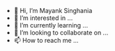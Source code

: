 - 👋 Hi, I’m Mayank Singhania
- 👀 I’m interested in ...
- 🌱 I’m currently learning ...
- 💞️ I’m looking to collaborate on ...
- 📫 How to reach me ...

<!---
mayankavirav/mayankavirav is a ✨ special ✨ repository because its `README.md` (this file) appears on your GitHub profile.
You can click the Preview link to take a look at your changes.
--->
